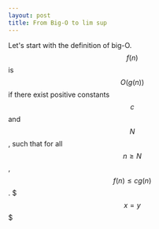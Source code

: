 ```yaml
---
layout: post
title: From Big-O to lim sup
---
```


Let's start with the definition of big-O. $$f(n)$$ is $$O(g(n))$$ if there exist positive constants $$c$$ and $$N$$, such that for all $$n \geq N$$, $$f(n) \leq cg(n)$$.
$$$ x = y $$$

